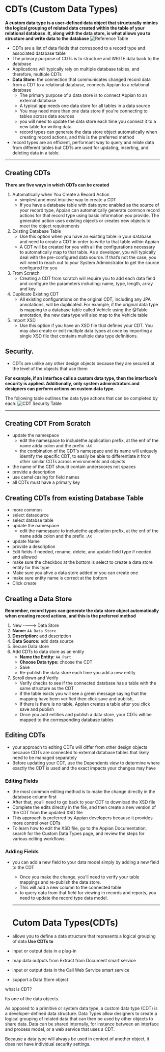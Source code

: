 # CDTs (Custom Data Types)
**A custom data type is a user-defined data object that structurally mimics the logical grouping of related data created within the table of your relational database.  It, along with the data store, is what allows you to structure and write data to the database**
![Reference Table](../../img/cdts.png)

- CDTs are a list of data fields that correspond to a record type and associated database table
- The primary purpose of CDTs is to structure and WRITE data back to the database
- Applications will typically rely on multiple database tables, and therefore, multiple CDTs
- **Data Store:** the connection that communicates changed record data from a CDT to a relational database, connects Appian to a relational database
    - The primary purpose of a data store is to connect Appian to an external database
    - A typical app needs one data store for all tables in a data source
    - You may need more than one data store if you're connecting to tables across data sources
    - you will need to update the data store each time you connect it to a new table for writing data
    - record types can generate the data store object automatically when creating record actions, and this is the preferred method
- record types are an efficient, performant way to query and relate data from different tables but CDTs are used for updating, inserting, and deleting data in a table.

___________________________

## Creating CDTs
**There are five ways in which CDTs can be created**
1. Automatically when You Create a Record Action
    - simplest and most intuitive way to create a CDT
    -  If you have a database table with data sync enabled as the source of your record type, Appian can automatically generate common record actions for that record type using basic information you provide. The generated action uses existing objects or creates new objects to meet the object requirements
2. Existing Database Table
    - Use this option when you have an existing table in your database and need to create a CDT in order to write to that table within Appian
    - A CDT will be created for you with all the configurations necessary to automatically map to that table. As a developer, you will typically deal with the pre-configured data source. If that’s not the case, you will need to reach out to your System Administrator to get the source configured for you
3. From Scratch
    - Creating a CDT from scratch will require you to add each data field and configure the parameters including: name, type, length, array and key.  
4. Duplicate Existing CDT
    - All existing configurations on the original CDT, including any JPA annotations, will be duplicated. For example, if the original data type is mapping to a database table called Vehicle using the @Table annotation, the new data type will also map to the Vehicle table
5. Import XSD
    - Use this option if you have an XSD file that defines your CDT. You may also create or edit multiple data types at once by importing a single XSD file that contains multiple data type definitions.

## Security.
- CDTs are unlike any other design objects because they are secured at the level of the objects that use them

**For example, if an interface calls a custom data type, then the interface’s security is applied. Additionally, only system administrators and designers can perform actions on custom data type.** 

The following table outlines the data type actions that can be completed by each:
![CDT Security Table](../../img/cdtsecurity.png)
___________________________

## Creating CDT From Scratch
- update the namespace
    - edit the namespace to includethe application prefix, at the enf of the name adda colon and the prefix `:AX`
    - the combination of the CDT's namespace and its name will uniquely identify the specific CDT, to easily be able to differentiate it from other similar CDTs across environments and objects
- the name of the CDT should contain underscores not spaces 
- provide a description
- use camel casing for field names
- all CDTs must have a primary key

## Creating CDTs from existing Database Table
- more common
- select datasource
- select databse table
- update the namespace
    - edit the namespace to includethe application prefix, at the enf of the name adda colon and the prefix `:AX`
- update Name
- provide a description
- Edit fields if needed, rename, delete, and update field type if needed and allowed
- make sure the checkbox at the bottom is select to create a data store entity for this type
- Make sure you ahve a data store added or you can create one
- make sure entity name is correct at the bottom
- Click create


## Creating a Data Store

**Remember, record types can generate the data store object automatically when creating record actions, and this is the preferred method**

1. New ----> Data Store
2. **Name:** `AA Data Store`
3. **Description:** add description
4. **Data Source:** add data source
5. Secure Data store
6. Add CDTs to data store as an entity
    - **Name the Entity:** `AA_Part`
    - **Choose Data type:** choose the CDT
    - Save
    - Re-publish the data store each time you add a new entity
7. Scroll down and Verify
    - Verify checks to see if the connected database has a table with the same structure as the CDT
    - if the table exists you will see a green message saying that the mapping have been verified then click save and publish, 
    - if there is there is no table, Appian creates a table after you click save and publish
    - Once you add entities and publish a data store, your CDTs will be mapped to the corresponding database tables


## Editing CDTs
- your approach to editing CDTs will differ from other design objects because CDTs are connected to external database tables that likely need to be managed separately
- Before updating your CDT, use the Dependents view to determine where exactly the CDT is used and the exact impacts your changes may have

### Editing Fields

- the most common editing method is to make the change directly in the database column first
- After that, you’ll need to go back to your CDT to download the XSD file
- Complete the edits directly in the file, and then create a new version of the CDT from the updated XSD file
- This approach is preferred by Appian developers because it provides more control over CDTs
- To learn how to edit the XSD file, go to the Appian Documentation, search for the Custom Data Types page, and review the steps for various editing workflows. 

### Adding Fields

- you can add a new field to your data model simply by adding a new field to the CDT
    - Once you make the change, you'll need to verify your table mappings and re-publish the data store.
    - This will add a new column to the connected table
    - to query data from that field for viewing in records and reports, you need to update the record type data model. 


    __________________________________________________________________________


    # Cutom Data Types(CDTs) 
- allows you to define a data structure that represents a logical grouping of data
**Use CDTs to**
- input or output data in a plug-in
- map data outputs from Extract from Document smart service
- input or output data in the Call Web Service smart service
- support a Data Store object


what is CDT?

Its one of the data objects.

As opposed to a primitive or system data type, a custom data type (CDT) is a developer-defined data structure. Data Types allow designers to create a logical grouping of related data that can then be used by other objects to share data. Data can be shared internally, for instance between an interface and process model, or a web service that uses a CDT.

Because a data type will always be used in context of another object, it does not have individual security settings.